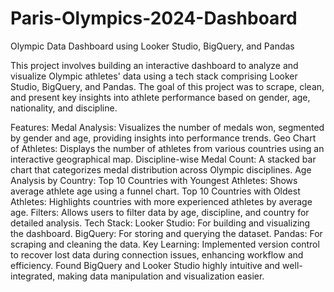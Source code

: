 # Paris-Olympics-2024-Dashboard
Olympic Data Dashboard using Looker Studio, BigQuery, and Pandas

This project involves building an interactive dashboard to analyze and visualize Olympic athletes' data using a tech stack comprising Looker Studio, BigQuery, and Pandas. The goal of this project was to scrape, clean, and present key insights into athlete performance based on gender, age, nationality, and discipline.

Features:
Medal Analysis: Visualizes the number of medals won, segmented by gender and age, providing insights into performance trends.
Geo Chart of Athletes: Displays the number of athletes from various countries using an interactive geographical map.
Discipline-wise Medal Count: A stacked bar chart that categorizes medal distribution across Olympic disciplines.
Age Analysis by Country:
Top 10 Countries with Youngest Athletes: Shows average athlete age using a funnel chart.
Top 10 Countries with Oldest Athletes: Highlights countries with more experienced athletes by average age.
Filters: Allows users to filter data by age, discipline, and country for detailed analysis.
Tech Stack:
Looker Studio: For building and visualizing the dashboard.
BigQuery: For storing and querying the dataset.
Pandas: For scraping and cleaning the data.
Key Learning:
Implemented version control to recover lost data during connection issues, enhancing workflow and efficiency.
Found BigQuery and Looker Studio highly intuitive and well-integrated, making data manipulation and visualization easier.
